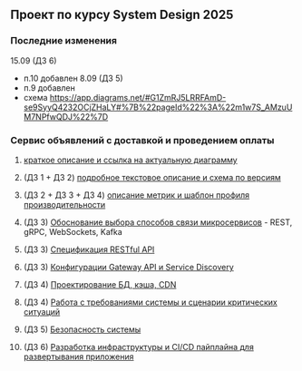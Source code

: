 ## Проект по курсу System Design 2025
### Последние изменения
15.09 (ДЗ 6)
- п.10 добавлен
8.09 (ДЗ 5)
- п.9 добавлен
- схема https://app.diagrams.net/#G1ZmRJ5LRRFAmD-se9SyyQ4232OCjZHaLY#%7B%22pageId%22%3A%22m1w7S_AMzuUM7NPfwQDJ%22%7D
### Сервис объявлений с доставкой и проведением оплаты
1. [краткое описание и ссылка на актуальную диаграмму](main-project-system-design.md)
2. (ДЗ 1 + ДЗ 2) [подробное текстовое описание и схема по версиям](details-description.md)
3. (ДЗ 2 + ДЗ 3 + ДЗ 4) [описание метрик и шаблон профиля производительности](metrics-profile-template.md)

4. (ДЗ 3) [Обоснование выбора способов связи микросервисов](network-realisation.md) - REST, gRPC, WebSockets, Kafka
5. (ДЗ 3) [Спецификация RESTful API](restful-spec-order-service.yml) 
6. (ДЗ 3) [Конфигурации Gateway API и Service Discovery](service-discovery-and-gateway.md)
   
7. (ДЗ 4) [Проектирование БД, кэша, CDN](data-base-and-cache-architecture.md)
8. (ДЗ 4) [Работа с требованиями системы и сценарии критических ситуаций](system-requirements-and-scenarios.md) 

9. (ДЗ 5) [Безопасность системы](security-architecture.md)

10. (ДЗ 6) [Разработка инфраструктуры и CI/CD пайплайна для развертывания приложения](iac-cicd-pipeline.md)